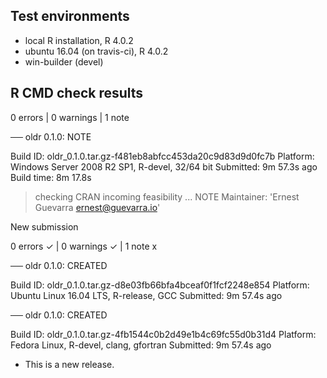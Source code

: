 ## Test environments
* local R installation, R 4.0.2
* ubuntu 16.04 (on travis-ci), R 4.0.2
* win-builder (devel)

## R CMD check results

0 errors | 0 warnings | 1 note

── oldr 0.1.0: NOTE

  Build ID:   oldr_0.1.0.tar.gz-f481eb8abfcc453da20c9d83d9d0fc7b
  Platform:   Windows Server 2008 R2 SP1, R-devel, 32/64 bit
  Submitted:  9m 57.3s ago
  Build time: 8m 17.8s

> checking CRAN incoming feasibility ... NOTE
  Maintainer: 'Ernest Guevarra <ernest@guevarra.io>'
  
  New submission

0 errors ✓ | 0 warnings ✓ | 1 note x

── oldr 0.1.0: CREATED

  Build ID:   oldr_0.1.0.tar.gz-d8e03fb66bfa4bceaf0f1fcf2248e854
  Platform:   Ubuntu Linux 16.04 LTS, R-release, GCC
  Submitted:  9m 57.4s ago


── oldr 0.1.0: CREATED

  Build ID:   oldr_0.1.0.tar.gz-4fb1544c0b2d49e1b4c69fc55d0b31d4
  Platform:   Fedora Linux, R-devel, clang, gfortran
  Submitted:  9m 57.4s ago

* This is a new release.
